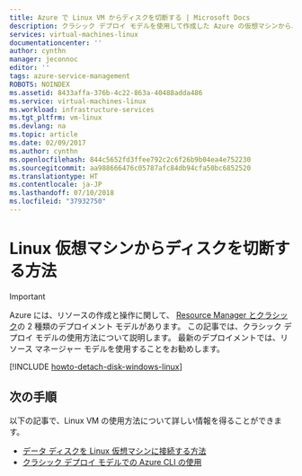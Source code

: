 ```yaml
---
title: Azure で Linux VM からディスクを切断する | Microsoft Docs
description: クラシック デプロイ モデルを使用して作成した Azure の仮想マシンから、データ ディスクを切断する方法について説明します。
services: virtual-machines-linux
documentationcenter: ''
author: cynthn
manager: jeconnoc
editor: ''
tags: azure-service-management
ROBOTS: NOINDEX
ms.assetid: 8433affa-376b-4c22-863a-40488adda486
ms.service: virtual-machines-linux
ms.workload: infrastructure-services
ms.tgt_pltfrm: vm-linux
ms.devlang: na
ms.topic: article
ms.date: 02/09/2017
ms.author: cynthn
ms.openlocfilehash: 844c5652fd3ffee792c2c6f26b9b04ea4e752230
ms.sourcegitcommit: aa988666476c05787afc84db94cfa50bc6852520
ms.translationtype: HT
ms.contentlocale: ja-JP
ms.lasthandoff: 07/10/2018
ms.locfileid: "37932750"
---
```

# <a name="how-to-detach-a-disk-from-a-linux-virtual-machine"></a>Linux 仮想マシンからディスクを切断する方法
> [!IMPORTANT] 
> Azure には、リソースの作成と操作に関して、 [Resource Manager とクラシック](../../../resource-manager-deployment-model.md)の 2 種類のデプロイメント モデルがあります。 この記事では、クラシック デプロイ モデルの使用方法について説明します。 最新のデプロイメントでは、リソース マネージャー モデルを使用することをお勧めします。

[!INCLUDE [howto-detach-disk-windows-linux](../../../../includes/howto-detach-disk-linux.md)]

## <a name="next-steps"></a>次の手順
以下の記事で、Linux VM の使用方法について詳しい情報を得ることができます。

* [データ ディスクを Linux 仮想マシンに接続する方法](attach-disk-classic.md)
* [クラシック デプロイ モデルでの Azure CLI の使用](https://docs.microsoft.com/cli/azure/get-started-with-az-cli2)

